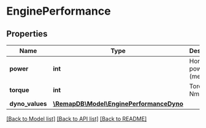 # EnginePerformance

## Properties
Name | Type | Description | Notes
------------ | ------------- | ------------- | -------------
**power** | **int** | Horse power (metric). | [optional] 
**torque** | **int** | Torque in Nm. | [optional] 
**dyno_values** | [**\RemapDB\Model\EnginePerformanceDyno**](EnginePerformanceDyno.md) |  | [optional] 

[[Back to Model list]](../../README.md#documentation-for-models) [[Back to API list]](../../README.md#documentation-for-api-endpoints) [[Back to README]](../../README.md)

